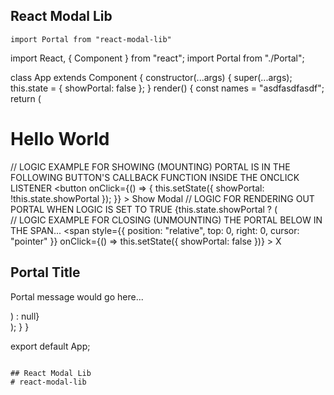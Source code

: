 ## React Modal Lib

```
import Portal from "react-modal-lib"
```
import React, { Component } from "react";
import Portal from "./Portal";

class App extends Component {
  constructor(...args) {
    super(...args);
    this.state = { showPortal: false };
  }
  render() {
    const names = "asdfasdfasdf";
    return (
      <div className="">
        <h1>Hello World</h1>
        // LOGIC EXAMPLE FOR SHOWING (MOUNTING) PORTAL IS IN THE FOLLOWING BUTTON'S CALLBACK FUNCTION INSIDE THE ONCLICK LISTENER
        <button
          onClick={() => {
            this.setState({ showPortal: !this.state.showPortal });
          }}
        >
          Show Modal
        </button>
        // LOGIC FOR RENDERING OUT PORTAL WHEN LOGIC IS SET TO  TRUE
        {this.state.showPortal ? (
          <Portal id="asdf">
            <div>
            // LOGIC EXAMPLE FOR CLOSING (UNMOUNTING) THE PORTAL BELOW IN THE SPAN...
              <span
                style={{
                  position: "relative",
                  top: 0,
                  right: 0,
                  cursor: "pointer"
                }}
                onClick={() => this.setState({ showPortal: false })}
              >
                X
              </span>
              <h2>Portal Title</h2>
              <p>Portal message would go here...</p>
            </div>
          </Portal>
        ) : null}
      </div>
    );
  }
}

export default App;

```

## React Modal Lib
# react-modal-lib
